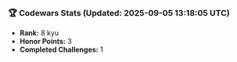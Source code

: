 ### 🏆 Codewars Stats (Updated: 2025-09-05 13:18:05 UTC)

- **Rank:** 8 kyu
- **Honor Points:** 3
- **Completed Challenges:** 1
